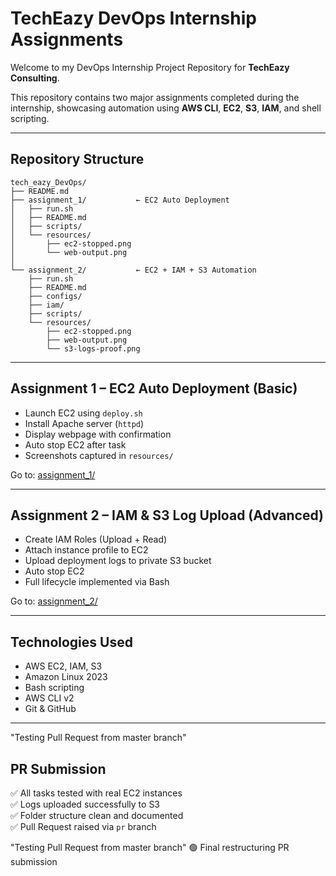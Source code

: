 # TechEazy DevOps Internship Assignments

Welcome to my DevOps Internship Project Repository for **TechEazy Consulting**.

This repository contains two major assignments completed during the internship, showcasing automation using **AWS CLI**, **EC2**, **S3**, **IAM**, and shell scripting.

---

## Repository Structure

```
tech_eazy_DevOps/
├── README.md               
├── assignment_1/           ← EC2 Auto Deployment
│   ├── run.sh
│   ├── README.md
│   ├── scripts/
│   └── resources/
│       ├── ec2-stopped.png
│       └── web-output.png
│
└── assignment_2/           ← EC2 + IAM + S3 Automation
    ├── run.sh
    ├── README.md
    ├── configs/
    ├── iam/
    ├── scripts/
    └── resources/
        ├── ec2-stopped.png
        ├── web-output.png
        └── s3-logs-proof.png
```

---

## Assignment 1 – EC2 Auto Deployment (Basic)

- Launch EC2 using `deploy.sh`
- Install Apache server (`httpd`)
- Display webpage with confirmation
- Auto stop EC2 after task
- Screenshots captured in `resources/`

 Go to: [assignment_1/](./assignment_1)

---

## Assignment 2 – IAM & S3 Log Upload (Advanced)

- Create IAM Roles (Upload + Read)
- Attach instance profile to EC2
- Upload deployment logs to private S3 bucket
- Auto stop EC2
- Full lifecycle implemented via Bash

 Go to: [assignment_2/](./assignment_2)

---

##  Technologies Used

- AWS EC2, IAM, S3
- Amazon Linux 2023
- Bash scripting
- AWS CLI v2
- Git & GitHub

---
"Testing Pull Request from master branch"
## PR Submission

✅ All tasks tested with real EC2 instances  
✅ Logs uploaded successfully to S3  
✅ Folder structure clean and documented  
✅ Pull Request raised via `pr` branch 

"Testing Pull Request from master branch"
🟢 Final restructuring PR submission
